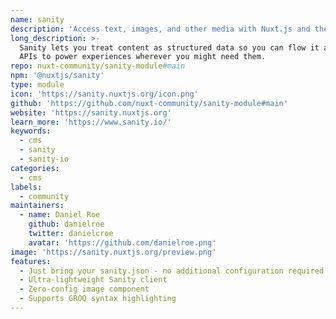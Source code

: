 ```yaml
---
name: sanity
description: 'Access text, images, and other media with Nuxt.js and the Sanity headless CMS.'
long_description: >-
  Sanity lets you treat content as structured data so you can flow it across
  APIs to power experiences wherever you might need them.
repo: nuxt-community/sanity-module#main
npm: '@nuxtjs/sanity'
type: module
icon: 'https://sanity.nuxtjs.org/icon.png'
github: 'https://github.com/nuxt-community/sanity-module#main'
website: 'https://sanity.nuxtjs.org'
learn_more: 'https://www.sanity.io/'
keywords:
  - cms
  - sanity
  - sanity-io
categories:
  - cms
labels:
  - community
maintainers:
  - name: Daniel Roe
    github: danielroe
    twitter: danielcroe
    avatar: 'https://github.com/danielroe.png'
image: 'https://sanity.nuxtjs.org/preview.png'
features:
  - Just bring your sanity.json - no additional configuration required
  - Ultra-lightweight Sanity client
  - Zero-config image component
  - Supports GROQ syntax highlighting
---
```

